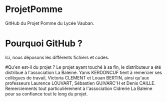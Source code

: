 # ProjetPomme
GitHub du Projet Pomme du Lycée Vauban.

# Pourquoi GitHub ?
Ici, nous déposons les différents fichiers et codes.

#Qu'en est-il du projet ?
Le projet ayant touché à sa fin, le distributeur a été distribué à l'association La Baleine.
Yanis KERDONCUF tient à remercier ses collègues de travail, Victoria CLEMENT et Louan BERTIN, ainsi qu'aux professeurs Laurence LOUVART, Sébastien GUIVARC'H et Denis CAILLE.
Remerciements tout particulièrement à l'association Cidrerie La Baleine pour sa confiance tout le long du projet.
